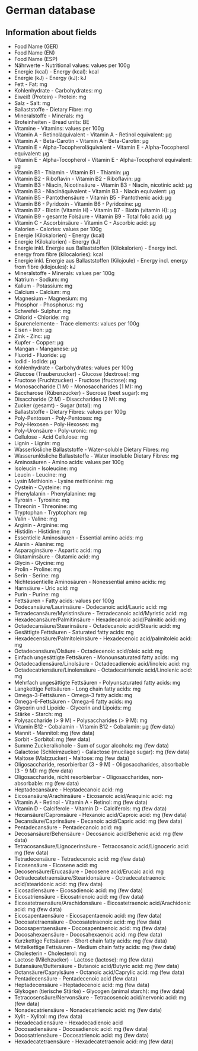 # German database

## Information about fields

- Food Name (GER)
- Food Name (EN)
- Food Name (ESP)
- Nährwerte - Nutritional values: values per 100g
- Energie (kcal) - Energy (kcal): kcal
- Energie (kJ) - Energy (kJ): kJ
- Fett - Fat: mg
- Kohlenhydrate	- Carbohydrates: mg
- Eiweiß (Protein) - Protein: mg
- Salz - Salt: mg
- Ballaststoffe - Dietary Fibre: mg
- Mineralstoffe	- Minerals: mg
- Broteinheiten	- Bread units: BE
- Vitamine - Vitamins: values per 100g
- Vitamin A - Retinoläquivalent	- Vitamin A - Retinol equivalent: µg
- Vitamin A - Beta-Carotin	- Vitamin A - Beta-Carotin: µg
- Vitamin E - Alpha-Tocopheroläquivalent - Vitamin E - Alpha-Tocopherol equivalent: µg
- Vitamin E - Alpha-Tocopherol - Vitamin E - Alpha-Tocopherol equivalent: µg
- Vitamin B1 - Thiamin - Vitamin B1 - Thiamin: µg
- Vitamin B2 - Riboflavin	- Vitamin B2 - Riboflavin: µg
- Vitamin B3 - Niacin, Nicotinsäure	- Vitamin B3 - Niacin, nicotinic acid: µg
- Vitamin B3 - Niacinäquivalent	- Vitamin B3 - Niacin equivalent: µg
- Vitamin B5 - Pantothensäure	- Vitamin B5 - Pantothenic acid: µg
- Vitamin B6 - Pyridoxin - Vitamin B6 - Pyridoxine: µg
- Vitamin B7 - Biotin (Vitamin H)	- Vitamin B7 - Biotin (vitamin H): µg
- Vitamin B9 - gesamte Folsäure	- Vitamin B9 - Total folic acid: µg
- Vitamin C - Ascorbinsäure - Vitamin C - Ascorbic acid: µg
- Kalorien - Calories: values per 100g
- Energie (Kilokalorien) - Energy (kcal)
- Energie (Kilokalorien) - Energy (kJ)
- Energie inkl. Energie aus Ballaststoffen (Kilokalorien)	- Energy incl. energy from fibre (kilocalories): kcal
- Energie inkl. Energie aus Ballaststoffen (Kilojoule) - Energy incl. energy from fibre (kilojoules): kJ
- Mineralstoffe	- Minerals: values per 100g
- Natrium	- Sodium: mg
- Kalium - Potassium: mg
- Calcium	- Calcium: mg
- Magnesium	- Magnesium: mg
- Phosphor - Phosphorus: mg
- Schwefel- Sulphur: mg
- Chlorid - Chloride: mg
- Spurenelemente - Trace elements: values per 100g     	
- Eisen	- Iron: µg
- Zink - Zinc: µg
- Kupfer - Copper: µg
- Mangan	- Manganese: µg
- Fluorid	- Fluoride: µg
- Iodid - Iodide: µg
- Kohlenhydrate	- Carbohydrates: values per 100g
- Glucose (Traubenzucker)	- Glucose (dextrose): mg
- Fructose (Fruchtzucker)	- Fructose (fructose): mg
- Monosaccharide (1 M) - Monosaccharides (1 M): mg
- Saccharose (Rübenzucker) - Sucrose (beet sugar): mg
- Disaccharide (2 M) - Disaccharides (2 M): mg
- Zucker (gesamt) - Sugar (total): mg
- Ballaststoffe - Dietary Fibres: values per 100g
- Poly-Pentosen	- Poly-Pentoses: mg
- Poly-Hexosen - Poly-Hexoses: mg
- Poly-Uronsäure - Poly-uronic: mg
- Cellulose	- Acid Cellulose: mg
- Lignin - Lignin: mg
- Wasserlösliche Ballaststoffe - Water-soluble Dietary Fibres: mg
- Wasserunlösliche Ballaststoffe - Water insoluble Dietary Fibres: mg
- Aminosäuren	- Amino acids: values per 100g
- Isoleucin	- Isoleucine: mg
- Leucin - Leucine: mg
- Lysin	Methionin	- Lysine methionine: mg
- Cystein	- Cysteine: mg
- Phenylalanin - Phenylalanine: mg
- Tyrosin	- Tyrosine: mg
- Threonin - Threonine: mg
- Tryptophan - Tryptophan: mg
- Valin - Valine: mg
- Arginin	- Arginine: mg
- Histidin - Histidine: mg
- Essentielle Aminosäuren	- Essential amino acids: mg
- Alanin - Alanine: mg
- Asparaginsäure - Aspartic acid: mg
- Glutaminsäure	- Glutamic acid: mg
- Glycin	- Glycine: mg
- Prolin - Proline: mg
- Serin	- Serine: mg
- Nichtessentielle Aminosäuren - Nonessential amino acids: mg
- Harnsäure	- Uric acid: mg
- Purin - Purine: mg
- Fettsäuren - Fatty acids: values per 100g
- Dodecansäure/Laurinsäure - Dodecanoic acid/Lauric acid: mg
- Tetradecansäure/Myristinsäure	- Tetradecanoic acid/Myristic acid: mg
- Hexadecansäure/Palmitinsäure - Hexadecanoic acid/Palmitic acid: mg
- Octadecansäure/Stearinsäure	- Octadecanoic acid/Stearic acid: mg
- Gesättigte Fettsäuren - Saturated fatty acids: mg
- Hexadecensäure/Palmitoleinsäure	- Hexadecenoic acid/palmitoleic acid: mg
- Octadecensäure/Ölsäure - Octadecenoic acid/oleic acid: mg
- Einfach ungesättigte Fettsäuren - Monounsaturated fatty acids: mg
- Octadecadiensäure/Linolsäure - Octadecadienoic acid/linoleic acid: mg
- Octadecatriensäure/Linolensäure	- Octadecatrienoic acid/Linolenic acid: mg
- Mehrfach ungesättigte Fettsäuren - Polyunsaturated fatty acids: mg
- Langkettige Fettsäuren - Long chain fatty acids: mg
- Omega-3-Fettsäuren - Omega-3 fatty acids: mg
- Omega-6-Fettsäuren - Omega-6 fatty acids: mg
- Glycerin und Lipoide - Glycerin and Lipoids: mg
- Stärke - Starch: mg
- Polysaccharide (> 9 M) - Polysaccharides (> 9 M): mg
- Vitamin B12 - Cobalamin - Vitamin B12 - Cobalamin: µg (few data)
- Mannit - Mannitol: mg (few data)
- Sorbit - Sorbitol: mg (few data)
- Summe Zuckeralkohole - Sum of sugar alcohols: mg (few data)
- Galactose (Schleimzucker) - Galactose (mucilage sugar): mg (few data)
- Maltose (Malzzucker) - Maltose: mg (few data)
- Oligosaccharide, resorbierbar (3 - 9 M)	- Oligosaccharides, absorbable (3 - 9 M): mg (few data)
- Oligosaccharide, nicht resorbierbar	- Oligosaccharides, non-absorbable: mg (few data)
- Heptadecansäure	- Heptadecanoic acid: mg
- Eicosansäure/Arachinsäure - Eicosanoic acid/Araquinic acid: mg
- Vitamin A - Retinol	- Vitamin A - Retinol: mg (few data)
- Vitamin D - Calciferole	- Vitamin D - Calciferols: mg (few data)
- Hexansäure/Capronsäure - Hexanoic acid/Caproic acid: mg (few data)
- Decansäure/Caprinsäure - Decanoic acid/Capric acid: mg (few data)
- Pentadecansäure - Pentadecanoic acid: mg
- Decosansäure/Behensäure - Decosanoic acid/Behenic acid: mg (few data)
- Tetracosansäure/Lignocerinsäure	- Tetracosanoic acid/Lignoceric acid: mg (few data)
- Tetradecensäure - Tetradecenoic acid: mg (few data)
- Eicosensäure - Eicosene acid: mg
- Decosensäure/Erucasäure - Decosene acid/Erucaic acid: mg
- Octradecatetraensäure/Stearidonsäure - Octradecatetraenoic acid/stearidonic acid: mg (few data)
- Eicosadiensäure - Eicosadienoic acid: mg (few data)
- Eicosatriensäure - Eicosatrienoic acid: mg (few data)
- Eicosatetraensäure/Arachidonsäure - Eicosatetraenoic acid/Arachidonic acid: mg (few data)
- Eicosapentaensäure - Eicosapentaenoic acid: mg (few data)
- Docosatetraensäure - Docosatetraenoic acid: mg (few data)
- Docosapentaensäure - Docosapentaenoic acid: mg (few data)
- Docosahexaensäure	- Docosahexaenoic acid: mg (few data)
- Kurzkettige Fettsäuren - Short chain fatty acids: mg (few data)
- Mittelkettige Fettsäuren - Medium chain fatty acids: mg (few data)
- Cholesterin	- Cholesterol: mg
- Lactose (Milchzucker)	- Lactose (lactose): mg (few data)
- Butansäure/Buttersäure - Butanoic acid/Butyric acid: mg (few data)
- Octansäure/Caprylsäure - Octanoic acid/Caprylic acid: mg (few data)
- Pentadecensäure - Pentadecenoic acid (few data)
- Heptadecensäure - Heptadecenoic acid: mg (few data)
- Glykogen (tierische Stärke) - Glycogen (animal starch): mg (few data)
- Tetracosensäure/Nervonsäure - Tetracosenoic acid/nervonic acid: mg (few data)
- Nonadecatriensäure - Nonadecatrienoic acid: mg (few data)
- Xylit - Xylitol: mg (few data)
- Hexadecadiensäure - Hexadecadienoic acid
- Docosadiensäure - Docosadienoic acid: mg (few data)
- Docosatriensäure - Docosatrienoic acid: mg (few data)
- Hexadecatetraensäure - Hexadecatetraenoic acid: mg (few data)
